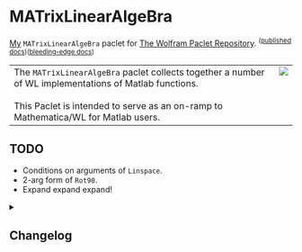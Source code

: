 # MATrixLinearAlgeBra
[My](https://resources.wolframcloud.com/publishers/resources?PublisherID=TheRealCStover) `MATrixLinearAlgeBra` paclet for [The Wolfram Paclet Repository](https://resources.wolframcloud.com/PacletRepository). <sup>([published docs]())</sup><sup>([bleeding-edge docs]())</sup>

<table>
  <tr>
    <td valign = "top">
      The <code>MATrixLinearAlgeBra</code> paclet collects together a number of WL implementations of Matlab functions.
      <br><br>
        This Paclet is intended to serve as an on-ramp to Mathematica/WL for Matlab users.
    </td>
    <td valign = "top">
      <img src = "https://github.com/stoverc/Matlab/blob/main/img/logo2.png">
    </td>
  </tr>
 </table>
 
<!--[![View notebooks](https://wolfr.am/HAAhzkRq)](https://wolfr.am/15vauXgrU)-->
 
## TODO
* Conditions on arguments of <code>Linspace</code>.
* 2-arg form of <code>Rot90</code>.
* Expand expand expand!

<details>
<summary><h2>Changelog</h2></summary>
  <details>
  <summary><h4>20 Sep 2022</h4></summary>
  <ol>
    <li>Later, made a (very sparse) main guide page.</li>
    <li>Initial commit. This version contains definitions four functions plus some skeleton documentation for each. Much more fleshing out is needed.</li>
  </ol>
  </details>
</details>
